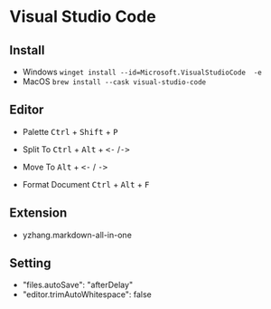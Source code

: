 # Visual Studio Code


## Install
- Windows `winget install --id=Microsoft.VisualStudioCode  -e`
- MacOS `brew install --cask visual-studio-code`
## Editor
- Palette <kbd>Ctrl</kbd> + <kbd>Shift</kbd> + <kbd>P</kbd>

- Split To  <kbd>Ctrl</kbd> + <kbd>Alt</kbd> + <kbd><-</kbd> /<kbd>-></kbd>
- Move To <kbd>Alt</kbd> + <kbd><-</kbd> / <kbd>-></kbd>

- Format Document <kbd>Ctrl</kbd> + <kbd>Alt</kbd> + <kbd>F</kbd>
## Extension 

- yzhang.markdown-all-in-one

## Setting

- "files.autoSave": "afterDelay"
- "editor.trimAutoWhitespace": false

